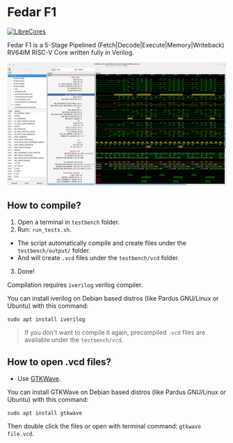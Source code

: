 # Fedar F1
[![LibreCores](https://www.librecores.org/eminfedar/fedar-f1-rv64im/badge.svg?style=flat)](https://www.librecores.org/eminfedar/fedar-f1-rv64im)

Fedar F1 is a 5-Stage Pipelined (Fetch|Decode|Execute|Memory|Writeback) RV64IM RISC-V Core written fully in Verilog.

![Simulated GTKWave output of the CPU](https://raw.githubusercontent.com/eminfedar/fedar-f1-rv64im/main/gtkwave-image.png)

## How to compile?

1. Open a terminal in `testbench` folder.
2. Run: `run_tests.sh`.
  - The script automatically compile and create files under the `testbench/output/` folder. 
  - And will create `.vcd` files under the `testbench/vcd` folder.
3. Done!

Compilation requires `iverilog` verilog compiler.

You can install iverilog on Debian based distros (like Pardus GNU/Linux or Ubuntu) with this command:
```
sudo apt install iverilog
```

> If you don't want to compile it again, precompiled `.vcd` files are available under the `testbench/vcd`.

## How to open .vcd files?
- Use [GTKWave](https://github.com/gtkwave/gtkwave).

You can install GTKWave on Debian based distros (like Pardus GNU/Linux or Ubuntu) with this command:
```
sudo apt install gtkwave
```
Then double click the files or open with terminal command: `gtkwave file.vcd`.
